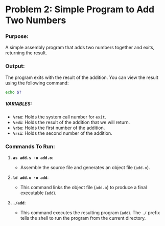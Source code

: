 # Problem 2: Simple Program to Add Two Numbers

### Purpose:
A simple assembly program that adds two numbers together and exits, returning the result.

### Output:
The program exits with the result of the addition. You can view the result using the following command:
```bash
echo $?
```

##### VARIABLES:
- **`%rax`**: Holds the system call number for `exit`.
- **`%rdi`**: Holds the result of the addition that we will return.
- **`%rbx`**: Holds the first number of the addition.
- **`%rsi`**: Holds the second number of the addition.


### Commands To Run:

1. **`as add.s -o add.o`**: 
   - Assemble the source file and generates an object file (`add.o`).

2. **`ld add.o -o add`**:
   - This command links the object file (`add.o`) to produce a final executable (`add`).

3. **`./add`**:
   - This command executes the resulting program (`add`). The `./` prefix tells the shell to run the program from the current directory.

